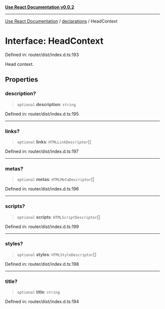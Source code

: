 [**Use React Documentation v0.0.2**](../../README.md)

***

[Use React Documentation](../../modules.md) / [declarations](../README.md) / HeadContext

# Interface: HeadContext

Defined in: router/dist/index.d.ts:193

Head context.

## Properties

### description?

> `optional` **description**: `string`

Defined in: router/dist/index.d.ts:195

***

### links?

> `optional` **links**: `HTMLLinkDescriptor`[]

Defined in: router/dist/index.d.ts:197

***

### metas?

> `optional` **metas**: `HTMLMetaDescriptor`[]

Defined in: router/dist/index.d.ts:196

***

### scripts?

> `optional` **scripts**: `HTMLScriptDescriptor`[]

Defined in: router/dist/index.d.ts:199

***

### styles?

> `optional` **styles**: `HTMLStyleDescriptor`[]

Defined in: router/dist/index.d.ts:198

***

### title?

> `optional` **title**: `string`

Defined in: router/dist/index.d.ts:194
